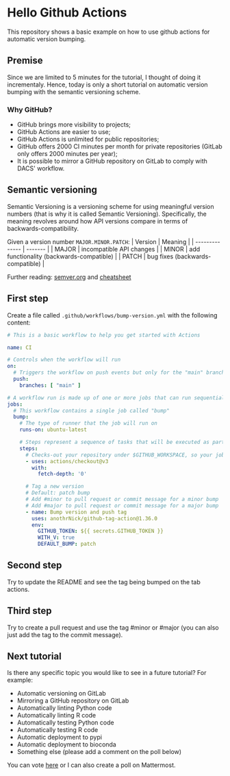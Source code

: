 # Hello Github Actions
This repository shows a basic example on how to use github actions for automatic version bumping.

## Premise
Since we are limited to 5 minutes for the tutorial, I thought of doing it incrementaly. Hence, today is only a short tutorial on automatic version bumping with the semantic versioning scheme.

### Why GitHub?
- GitHub brings more visibility to projects;
- GitHub Actions are easier to use;
- GitHub Actions is unlimited for public repositories;
- GitHub offers 2000 CI minutes per month for private repositories (GitLab only offers 2000 minutes per year);
- It is possible to mirror a GitHub repository on GitLab to comply with DACS' workflow.

## Semantic versioning
Semantic Versioning is a versioning scheme for using meaningful version numbers (that is why it is called Semantic Versioning). Specifically, the meaning revolves around how API versions compare in terms of backwards-compatibility.

Given a version number `MAJOR.MINOR.PATCH`:
| Version | Meaning |
| -------------- | ------- |
| MAJOR | incompatible API changes |
| MINOR | add functionality (backwards-compatible) |
| PATCH | bug fixes (backwards-compatible) |

Further reading: [semver.org](https://semver.org/) and [cheatsheet](https://devhints.io/semver)

## First step
Create a file called `.github/workflows/bump-version.yml` with the following content:

```yml
# This is a basic workflow to help you get started with Actions

name: CI

# Controls when the workflow will run
on:
  # Triggers the workflow on push events but only for the "main" branch
  push:
    branches: [ "main" ]

# A workflow run is made up of one or more jobs that can run sequentially or in parallel
jobs:
  # This workflow contains a single job called "bump"
  bump:
    # The type of runner that the job will run on
    runs-on: ubuntu-latest

    # Steps represent a sequence of tasks that will be executed as part of the job
    steps:
      # Checks-out your repository under $GITHUB_WORKSPACE, so your job can access it
      - uses: actions/checkout@v3
        with:
          fetch-depth: '0'

      # Tag a new version
      # Default: patch bump
      # Add #minor to pull request or commit message for a minor bump
      # Add #major to pull request or commit message for a major bump
      - name: Bump version and push tag
        uses: anothrNick/github-tag-action@1.36.0
        env:
          GITHUB_TOKEN: ${{ secrets.GITHUB_TOKEN }}
          WITH_V: true
          DEFAULT_BUMP: patch
```

## Second step
Try to update the README and see the tag being bumped on the tab actions.

## Third step
Try to create a pull request and use the tag #minor or #major (you can also just add the tag to the commit message).

## Next tutorial
Is there any specific topic you would like to see in a future tutorial? For example:
- Automatic versioning on GitLab
- Mirroring a GitHub repository on GitLab
- Automatically linting Python code
- Automatically linting R code
- Automatically testing Python code
- Automatically testing R code
- Automatic deployment to pypi
- Automatic deployment to bioconda
- Something else (please add a comment on the poll below)

You can vote [here](https://github.com/mirand863/hello_github_actions/discussions/4) or I can also create a poll on Mattermost.
